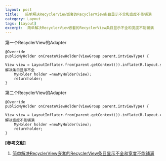 ```yaml
---
layout: post
title:   简单解决RecyclerView嵌套的RecyclerView条目显示不全和宽度不能铺满 
category: Layout
tags: [Layout]
excerpt:  简单解决RecyclerView嵌套的RecyclerView条目显示不全和宽度不能铺满
---
```


第一个RecyclerView的Adapter

	@Override
	publicMyHolder onCreateViewHolder(ViewGroup parent,intviewType) {
		View view = LayoutInflater.from(parent.getContext()).inflate(R.layout.shop_item,null); //解决条目显示不全
		MyHolder holder =newMyHolder(view);
		returnholder;
	}

第二个RecyclerView的Adapter

	@Override
	publicMyHolder onCreateViewHolder(ViewGroup parent,intviewType) {
		View view = LayoutInflater.from(parent.getContext()).inflate(R.layout.check_item, parent,false);//解决宽度不能铺满
		MyHolder holder =newMyHolder(view);
		returnholder;
	}


**[参考文献]**

1. [简单解决RecyclerView嵌套的RecyclerView条目显示不全和宽度不能铺满](https://www.jianshu.com/p/ca1d0ad47ec3 "简单解决RecyclerView嵌套的RecyclerView条目显示不全和宽度不能铺满")

